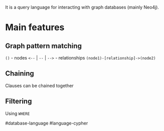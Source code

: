 It is a query language for interacting with graph databases (mainly Neo4j).

# Main features
## Graph pattern matching
`()` - nodes
`<--` | `--` | `-->` - relationships
`(node1)-[relationship]->(node2)`

## Chaining
Clauses can be chained together

## Filtering
Using `WHERE`

#database-language
#language-cypher